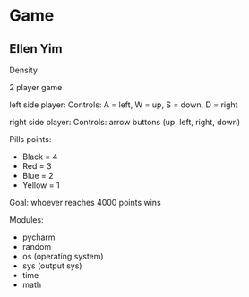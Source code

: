 # Game
## Ellen Yim
Density 

2 player game

left side player: 
Controls: A = left, W = up, S = down, D = right

right side player: 
Controls: arrow buttons (up, left, right, down) 

Pills points: 
- Black = 4
- Red = 3
- Blue = 2
- Yellow = 1

Goal: whoever reaches 4000 points wins

Modules: 
- pycharm
- random
- os (operating system) 
- sys (output sys)
- time
- math
